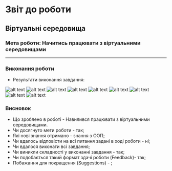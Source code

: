 # Звіт до роботи
## Віртуальні середовища
### Мета роботи: Начитись працювати з віртуальними середовищами
---
### Виконання роботи
- Результати виконання завдання:

![alt text](https://github.com/MykolaArzamasov/MykolaArzamasov/it/blob/main/lab_4/src/1.png)
![alt text](https://github.com/MykolaArzamasov/MykolaArzamasov/it/blob/main/lab_4/src/Screenshot_1.png)
![alt text](https://github.com/MykolaArzamasov/MykolaArzamasov/it/blob/main/lab_4/src/2.png)
![alt text](https://github.com/MykolaArzamasov/MykolaArzamasov/it/blob/main/lab_4/src/3.png)
![alt text](https://github.com/MykolaArzamasov/MykolaArzamasov/it/blob/main/lab_4/src/4.png)
![alt text](https://github.com/MykolaArzamasov/MykolaArzamasov/it/blob/main/lab_4/src/5.png)
![alt text](https://github.com/MykolaArzamasov/MykolaArzamasov/it/blob/main/lab_4/src/Screenshot_6.png)
![alt text](https://github.com/MykolaArzamasov/MykolaArzamasov/it/blob/main/lab_4/src/7.png)
![alt text](https://github.com/MykolaArzamasov/MykolaArzamasov/it/blob/main/lab_4/src/8.png)


### Висновок
- Що зроблено в роботі - Навилився працювати з віртуальними середовищами.
- Чи досягнуто мети роботи - так;
- Які нові знання отримано - знання з ООП;
- Чи вдалось відповісти на всі питання задані в ході роботи - ні;
- Чи вдалося виконати всі завдання;
- Чи виникли складності у виконанні завдання - так;
- Чи подобається такий формат здачі роботи (Feedback)- так;
- Побажання для покращення (Suggestions) - ;
